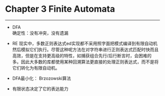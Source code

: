 # Chapter 3 Finite Automata

---

- DFA  
	确定性：没有冲突，没有遗漏

- RE
	现实中，多数正则表达式ed实现都不采用照字面把模式编译到有限自动机然后模拟它们执行。尽管这种呢方法在对字符串进行正则表达式匹配时快而且高效，但是在支持更高级的特性，如捕获组合先行/后行断言时，会困难的多。因此大多数的库都使用某种回溯算法更直接的处理正则表达式，而不是将它们转化为有限自动机。		
- DFA最小化： Brzozowski算法 

- 有限状态决定了它的表达能力